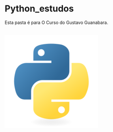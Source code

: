# Python_estudos
Esta pasta é para O Curso do Gustavo Guanabara.

<div style="display: inline_block"><br>
  <img align="center" height="300" width="300" src="https://raw.githubusercontent.com/devicons/devicon/master/icons/python/python-original.svg">
</div>
